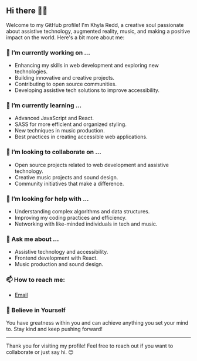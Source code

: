 
## Hi there 👋🏽

Welcome to my GitHub profile! I'm Khyla Redd, a creative soul passionate about assistive technology, augmented reality, music, and making a positive impact on the world. Here's a bit more about me:

### 🔭 I’m currently working on ...
- Enhancing my skills in web development and exploring new technologies.
- Building innovative and creative projects.
- Contributing to open source communities.
- Developing assistive tech solutions to improve accessibility.

### 🌱 I’m currently learning ...
- Advanced JavaScript and React.
- SASS for more efficient and organized styling.
- New techniques in music production.
- Best practices in creating accessible web applications.

### 👯 I’m looking to collaborate on ...
- Open source projects related to web development and assistive technology.
- Creative music projects and sound design.
- Community initiatives that make a difference.

### 🤔 I’m looking for help with ...
- Understanding complex algorithms and data structures.
- Improving my coding practices and efficiency.
- Networking with like-minded individuals in tech and music.

### 💬 Ask me about ...
- Assistive technology and accessibility.
- Frontend development with React.
- Music production and sound design.

### 📫 How to reach me:

- [Email](reddickjk@gmail.com)


### 🌟 Believe in Yourself
You have greatness within you and can achieve anything you set your mind to. Stay kind and keep pushing forward!

---

Thank you for visiting my profile! Feel free to reach out if you want to collaborate or just say hi. 😊
